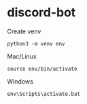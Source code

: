 # discord-bot

Create venv
```
python3 -m venv env
```


Mac/Linux
```
source env/bin/activate
```

Windows
```
env\Scripts\activate.bat
```
